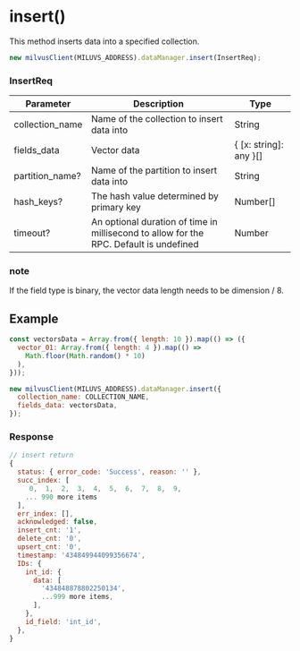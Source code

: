 # insert()

This method inserts data into a specified collection.

```javascript
new milvusClient(MILUVS_ADDRESS).dataManager.insert(InsertReq);
```

### InsertReq

| Parameter       | Description                                                                            | Type                   |
| --------------- | -------------------------------------------------------------------------------------- | ---------------------- |
| collection_name | Name of the collection to insert data into                                             | String                 |
| fields_data     | Vector data                                                                            | { [x: string]: any }[] |
| partition_name? | Name of the partition to insert data into                                              | String                 |
| hash_keys?      | The hash value determined by primary key                                               | Number[]               |
| timeout?        | An optional duration of time in millisecond to allow for the RPC. Default is undefined | Number                 |

### note

If the field type is binary, the vector data length needs to be dimension / 8.

## Example

```javascript
const vectorsData = Array.from({ length: 10 }).map(() => ({
  vector_01: Array.from({ length: 4 }).map(() =>
    Math.floor(Math.random() * 10)
  ),
}));

new milvusClient(MILUVS_ADDRESS).dataManager.insert({
  collection_name: COLLECTION_NAME,
  fields_data: vectorsData,
});
```

### Response

```javascript
// insert return
{
  status: { error_code: 'Success', reason: '' },
  succ_index: [
     0,  1,  2,  3,  4,  5,  6,  7,  8,  9,
    ... 990 more items
  ],
  err_index: [],
  acknowledged: false,
  insert_cnt: '1',
  delete_cnt: '0',
  upsert_cnt: '0',
  timestamp: '434849944099356674',
  IDs: {
    int_id: {
      data: [
        '434848878802250134',
        ...999 more items,
      ],
    },
    id_field: 'int_id',
  },
}
```
